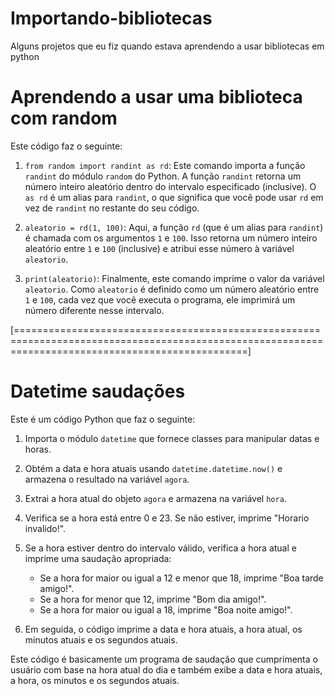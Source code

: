 # Importando-bibliotecas
 Alguns projetos que eu fiz quando estava aprendendo a usar bibliotecas em python

# Aprendendo a usar uma biblioteca com random

Este código faz o seguinte:

1. `from random import randint as rd`: Este comando importa a função `randint` do módulo `random` do Python. A função `randint` retorna um número inteiro aleatório dentro do intervalo especificado (inclusive). O `as rd` é um alias para `randint`, o que significa que você pode usar `rd` em vez de `randint` no restante do seu código.

2. `aleatorio = rd(1, 100)`: Aqui, a função `rd` (que é um alias para `randint`) é chamada com os argumentos `1` e `100`. Isso retorna um número inteiro aleatório entre `1` e `100` (inclusive) e atribui esse número à variável `aleatorio`.

3. `print(aleatorio)`: Finalmente, este comando imprime o valor da variável `aleatorio`. Como `aleatorio` é definido como um número aleatório entre `1` e `100`, cada vez que você executa o programa, ele imprimirá um número diferente nesse intervalo.

[====================================================================================================================================================]

# Datetime saudações

Este é um código Python que faz o seguinte:

1. Importa o módulo `datetime` que fornece classes para manipular datas e horas.

2. Obtém a data e hora atuais usando `datetime.datetime.now()` e armazena o resultado na variável `agora`.

3. Extrai a hora atual do objeto `agora` e armazena na variável `hora`.

4. Verifica se a hora está entre 0 e 23. Se não estiver, imprime "Horario invalido!".

5. Se a hora estiver dentro do intervalo válido, verifica a hora atual e imprime uma saudação apropriada:
    - Se a hora for maior ou igual a 12 e menor que 18, imprime "Boa tarde amigo!".
    - Se a hora for menor que 12, imprime "Bom dia amigo!".
    - Se a hora for maior ou igual a 18, imprime "Boa noite amigo!".

6. Em seguida, o código imprime a data e hora atuais, a hora atual, os minutos atuais e os segundos atuais.

Este código é basicamente um programa de saudação que cumprimenta o usuário com base na hora atual do dia e também exibe a data e hora atuais, a hora, os minutos e os segundos atuais.